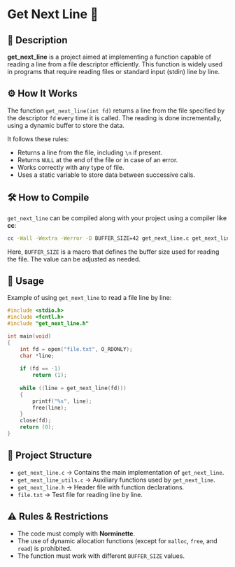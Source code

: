 # Get Next Line 📄

## 📌 Description

**get_next_line** is a project aimed at implementing a function capable of reading a line from a file descriptor efficiently. This function is widely used in programs that require reading files or standard input (stdin) line by line.

## ⚙️ How It Works

The function `get_next_line(int fd)` returns a line from the file specified by the descriptor `fd` every time it is called. The reading is done incrementally, using a dynamic buffer to store the data.

It follows these rules:
- Returns a line from the file, including `\n` if present.
- Returns `NULL` at the end of the file or in case of an error.
- Works correctly with any type of file.
- Uses a static variable to store data between successive calls.

## 🛠️ How to Compile

`get_next_line` can be compiled along with your project using a compiler like **cc**:

```sh
cc -Wall -Wextra -Werror -D BUFFER_SIZE=42 get_next_line.c get_next_line_utils.c -o gnl
```

Here, `BUFFER_SIZE` is a macro that defines the buffer size used for reading the file. The value can be adjusted as needed.

## 🚀 Usage

Example of using `get_next_line` to read a file line by line:

```c
#include <stdio.h>
#include <fcntl.h>
#include "get_next_line.h"

int main(void)
{
    int fd = open("file.txt", O_RDONLY);
    char *line;
    
    if (fd == -1)
        return (1);
    
    while ((line = get_next_line(fd)))
    {
        printf("%s", line);
        free(line);
    }
    close(fd);
    return (0);
}
```

## 📂 Project Structure

- `get_next_line.c` → Contains the main implementation of `get_next_line`.
- `get_next_line_utils.c` → Auxiliary functions used by `get_next_line`.
- `get_next_line.h` → Header file with function declarations.
- `file.txt` → Test file for reading line by line.

## ⚠️ Rules & Restrictions

- The code must comply with **Norminette**.
- The use of dynamic allocation functions (except for `malloc`, `free`, and `read`) is prohibited.
- The function must work with different `BUFFER_SIZE` values.
